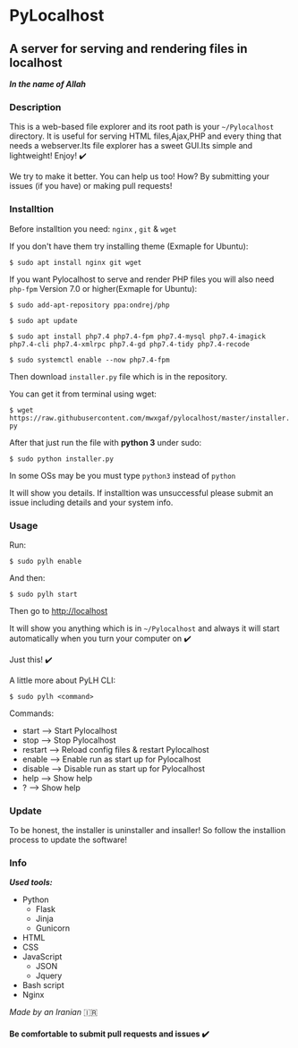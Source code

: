 # PyLocalhost
## A server for serving and rendering files in localhost 

**_In the name of Allah_**

### Description

This is a web-based file explorer and its root path is your `~/Pylocalhost` directory. It is useful for serving HTML files,Ajax,PHP and every thing that needs a webserver.Its file explorer has a sweet GUI.Its simple and lightweight! Enjoy! :heavy_check_mark: 

We try to make it better. You can help us too! How? By submitting your issues (if you have) or making pull requests!

### Installtion

Before installtion you need: `nginx` , `git` & `wget`

If you don't have them try installing theme
(Exmaple for Ubuntu):

`$ sudo apt install nginx git wget`

If you want Pylocalhost to serve and render PHP files you will also need `php-fpm` Version 7.0 or higher(Exmaple for Ubuntu):

`$ sudo add-apt-repository ppa:ondrej/php`

`$ sudo apt update`

`$ sudo apt install php7.4 php7.4-fpm php7.4-mysql php7.4-imagick php7.4-cli php7.4-xmlrpc php7.4-gd php7.4-tidy php7.4-recode`

`$ sudo systemctl enable --now php7.4-fpm`

Then download `installer.py` file which is in the repository.

You can get it from terminal using wget:

`$ wget https://raw.githubusercontent.com/mwxgaf/pylocalhost/master/installer.py`

After that just run the file with **python 3** under sudo:

`$ sudo python installer.py`

In some OSs may be you must type `python3` instead of `python`

It will show you details. If installtion was unsuccessful please submit an issue including details and your system info.

### Usage

Run:

`$ sudo pylh enable`

And then:

`$ sudo pylh start`

Then go to [http://localhost](http://localhost)

It will show you anything which is in `~/Pylocalhost` and always it will start automatically when you turn your computer on :heavy_check_mark: 

Just this! :heavy_check_mark: 

A little more about PyLH CLI:

`$ sudo pylh <command>`

Commands: 

* start --> Start Pylocalhost
* stop --> Stop Pylocalhost
* restart --> Reload config files & restart Pylocalhost
* enable --> Enable run as start up for Pylocalhost
* disable --> Disable run as start up for Pylocalhost
* help --> Show help
* ? --> Show help

### Update

To be honest, the installer is uninstaller and insaller! So follow the installion process to update the software!

### Info

***Used tools:***

* Python
    * Flask
    * Jinja
    * Gunicorn
* HTML
* CSS
* JavaScript
    * JSON
    * Jquery
* Bash script
* Nginx

_Made by an Iranian_ :iran:

#### Be comfortable to submit pull requests and issues :heavy_check_mark: 